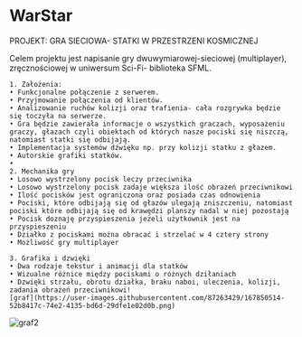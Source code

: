 # WarStar
PROJEKT: GRA SIECIOWA- STATKI W PRZESTRZENI KOSMICZNEJ


Celem projektu jest napisanie gry dwuwymiarowej-sieciowej (multiplayer), zręcznościowej w uniwersum Sci-Fi- biblioteka SFML.


    1. Założenia:
    • Funkcjonalne połączenie z serwerem. 
    • Przyjmowanie połączenia od klientów.
    • Analizowanie ruchów kolizji oraz trafienia- cała rozgrywka będzie się toczyła na serwerze.
    • Gra będzie zawierała informacje o wszystkich graczach, wyposażeniu graczy, głazach czyli obiektach od których nasze pociski się niszczą, natomiast statki się odbijają.
    • Implementacja systemów dźwięku np. przy kolizji statku z głazem.
    • Autorskie grafiki statków.
    • 
    2. Mechanika gry
    • Losowo wystrzelony pocisk leczy przeciwnika
    • Losowo wystrzelony pocisk zadaje większa ilość obrażeń przeciwnikowi
    • Ilość pocisków jest ograniczona oraz posiada czas odnowienia 
    • Pociski, które odbijają się od głazów ulegają zniszczeniu, natomiast pociski które odbijają się od krawędzi planszy nadal w niej pozostają
    • Pocisk doznaję przyspieszenia jeżeli użytkownik jest na przyspieszeniu
    • Działko z pociskami można obracać i strzelać w 4 cztery strony 
    • Możliwość gry multiplayer

    3. Grafika i dzwięki
    • Dwa rodzaje tekstur i animacji dla statków
    • Wizualne różnice między pociskami o różnych dziłaniach
    • Dzwięki strzału, obrotu działka, braku naboi, uleczenia, kolizji, zadania obrażeń przeciwnikowi!
    [graf](https://user-images.githubusercontent.com/87263429/167850514-52b8417c-74e2-4135-bd6d-29dfe1e02d0b.png)
    
![graf2](https://user-images.githubusercontent.com/87263429/167850639-27ba9ca4-843a-47a2-9be4-6175180c7ccc.png)
